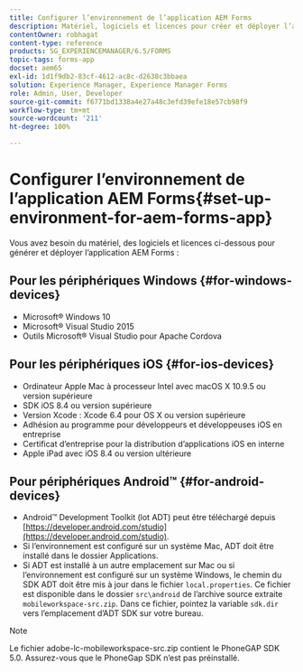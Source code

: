 ```yaml
---
title: Configurer l’environnement de l’application AEM Forms
description: Matériel, logiciels et licences pour créer et déployer l’application AEM Forms.
contentOwner: robhagat
content-type: reference
products: SG_EXPERIENCEMANAGER/6.5/FORMS
topic-tags: forms-app
docset: aem65
exl-id: 1d1f9db2-83cf-4612-ac8c-d2638c3bbaea
solution: Experience Manager, Experience Manager Forms
role: Admin, User, Developer
source-git-commit: f6771bd1338a4e27a48c3efd39efe18e57cb98f9
workflow-type: tm+mt
source-wordcount: '211'
ht-degree: 100%

---
```


# Configurer l’environnement de l’application AEM Forms{#set-up-environment-for-aem-forms-app}

Vous avez besoin du matériel, des logiciels et licences ci-dessous pour générer et déployer l’application AEM Forms :

## Pour les périphériques Windows {#for-windows-devices}

* Microsoft® Windows 10
* Microsoft® Visual Studio 2015
* Outils Microsoft® Visual Studio pour Apache Cordova

## Pour les périphériques iOS {#for-ios-devices}

* Ordinateur Apple Mac à processeur Intel avec macOS X 10.9.5 ou version supérieure
* SDK iOS 8.4 ou version supérieure
* Version Xcode : Xcode 6.4 pour OS X ou version supérieure
* Adhésion au programme pour développeurs et développeuses iOS en entreprise
* Certificat d’entreprise pour la distribution d’applications iOS en interne
* Apple iPad avec iOS 8.4 ou version ultérieure

## Pour périphériques Android™ {#for-android-devices}

* Android™ Development Toolkit (lot ADT) peut être téléchargé depuis [https://developer.android.com/studio](https://developer.android.com/studio).
* Si l’environnement est configuré sur un système Mac, ADT doit être installé dans le dossier Applications.
* Si ADT est installé à un autre emplacement sur Mac ou si l’environnement est configuré sur un système Windows, le chemin du SDK ADT doit être mis à jour dans le fichier `local.properties`. Ce fichier est disponible dans le dossier `src\android` de l’archive source extraite `mobileworkspace-src.zip`. Dans ce fichier, pointez la variable `sdk.dir` vers l’emplacement d’ADT SDK sur votre bureau.

>[!NOTE]
>
>Le fichier adobe-lc-mobileworkspace-src.zip contient le PhoneGAP SDK 5.0. Assurez-vous que le PhoneGap SDK n’est pas préinstallé.
